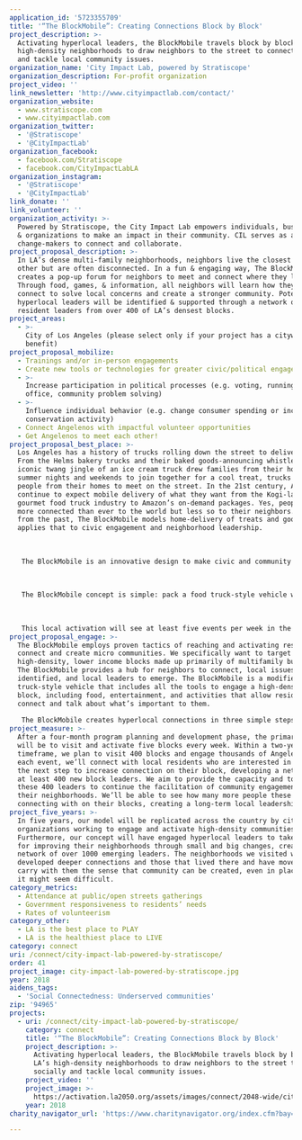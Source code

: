 ```yaml
---
application_id: '5723355709'
title: '“The BlockMobile”: Creating Connections Block by Block'
project_description: >-
  Activating hyperlocal leaders, the BlockMobile travels block by block in LA’s
  high-density neighborhoods to draw neighbors to the street to connect socially
  and tackle local community issues.
organization_name: 'City Impact Lab, powered by Stratiscope'
organization_description: For-profit organization
project_video: ''
link_newsletter: 'http://www.cityimpactlab.com/contact/'
organization_website:
  - www.stratiscope.com
  - www.cityimpactlab.com
organization_twitter:
  - '@Stratiscope'
  - '@CityImpactLab'
organization_facebook:
  - facebook.com/Stratiscope
  - facebook.com/CityImpactLabLA
organization_instagram:
  - '@Stratiscope'
  - '@CityImpactLab'
link_donate: ''
link_volunteer: ''
organization_activity: >-
  Powered by Stratiscope, the City Impact Lab empowers individuals, businesses,
  & organizations to make an impact in their community. CIL serves as a hub for
  change-makers to connect and collaborate.
project_proposal_description: >-
  In LA’s dense multi-family neighborhoods, neighbors live the closest to each
  other but are often disconnected. In a fun & engaging way, The BlockMobile
  creates a pop-up forum for neighbors to meet and connect where they live.
  Through food, games, & information, all neighbors will learn how they can
  connect to solve local concerns and create a stronger community. Potential
  hyperlocal leaders will be identified & supported through a network of
  resident leaders from over 400 of LA’s densest blocks.
project_areas:
  - >-
    City of Los Angeles (please select only if your project has a citywide
    benefit)
project_proposal_mobilize:
  - Trainings and/or in-person engagements
  - Create new tools or technologies for greater civic/political engagement
  - >-
    Increase participation in political processes (e.g. voting, running for
    office, community problem solving)
  - >-
    Influence individual behavior (e.g. change consumer spending or increase
    conservation activity)
  - Connect Angelenos with impactful volunteer opportunities
  - Get Angelenos to meet each other!
project_proposal_best_place: >-
  Los Angeles has a history of trucks rolling down the street to deliver value.
  From the Helms bakery trucks and their baked goods-announcing whistle to the
  iconic twang jingle of an ice cream truck drew families from their homes on
  summer nights and weekends to join together for a cool treat, trucks called
  people from their homes to meet on the street. In the 21st century, Angelenos
  continue to expect mobile delivery of what they want from the Kogi-launched
  gourmet food truck industry to Amazon’s on-demand packages. Yes, people are
  more connected than ever to the world but less so to their neighbors. Learning
  from the past, The BlockMobile models home-delivery of treats and goods and
  applies that to civic engagement and neighborhood leadership.
   
   
   
   The BlockMobile is an innovative design to make civic and community engagement a good that can too be brought to the front doors of Angelenos. Connecting in LA must be achieved at the most local level: on the streets. Too often, civic engagement is pushed from the top down, and The BlockMobile seeks to engage traditionally tough-to-engage Angelenos living in apartments where they live: on their block. And by doing so, we will create a fun space for neighbors to connect, micro issues to be identified, and for local leaders to emerge. 
   
   
   
   The BlockMobile concept is simple: pack a food truck-style vehicle with community engagement tools and resources, promote the trucks visit in advance to a block, park the truck on a block for 2 hours, and draw neighbors to connect with each other with food, games, and conversations about living on their block. Partnering with local agencies like LAPD, LAFD, local non-profits and larger community groups, this localized engagement will also provide resources to participants and offer them the opportunity to talk specifically about their local concerns. The BlockMobile and partners will be trained to support individuals in understanding they can address their local issues, and offer those interested the opportunity to be supported in their effort to continue the dialogue and create a small neighborhood action plan (SNAP) for the issue of concern. These hyperlocal leaders will be offered monthly support and connected to a network of other local leaders as well as given support to continue conversation with their own neighbors on their block.
   
   
   
   This local activation will see at least five events per week in the evenings and weekends (when people are home) on as many blocks, with the intention of identifying at least one new, hyperlocal leader to volunteer to tackle a local concern, whether its hosting more block gatherings or as simple as learning how to request a sidewalk repair or pothole to be filled. By supporting local leaders to emerge and become caretakers for their block, The BlockMobile initiative will leave behind connectors who make that block more livable, transforming high density areas of isolation into thriving, interconnected communities.
project_proposal_engage: >-
  The BlockMobile employs proven tactics of reaching and activating residents to
  connect and create micro communities. We specifically want to target
  high-density, lower income blocks made up primarily of multifamily buildings.
  The BlockMobile provides a hub for neighbors to connect, local issues to be
  identified, and local leaders to emerge. The BlockMobile is a modified, food
  truck-style vehicle that includes all the tools to engage a high-density
  block, including food, entertainment, and activities that allow residents to
  connect and talk about what’s important to them.
   
   The BlockMobile creates hyperlocal connections in three simple steps. First, a street team connects with local partners and leaders to develop and implement local outreach on a block to engage all residents. Next, The BlockMobile parks on the block for a two-hour event with informational tools, community advocacy activities, and entertainment to attract neighbors, including a map of community issues that prompts feedback, the “Wheel of Engagement” resident can spin to both win prizes and connect with neighbors, and a fun edible treat like ice cream! Trained staff will help engage and facilitate the activities & neighbor conversations to foster organic connections among the residents. The final step is for this staff to identify and engage local leaders and invite them to participate in a network that provides support and resources as they continue the efforts to build connections and community on their block.
project_measure: >-
  After a four-month program planning and development phase, the primary goal
  will be to visit and activate five blocks every week. Within a two-year
  timeframe, we plan to visit 400 blocks and engage thousands of Angelenos. At
  each event, we’ll connect with local residents who are interested in taking
  the next step to increase connection on their block, developing a network of
  at least 400 new block leaders. We aim to provide the capacity and tools for
  these 400 leaders to continue the facilitation of community engagement in
  their neighborhoods. We’ll be able to see how many more people these 400 are
  connecting with on their blocks, creating a long-term local leadership effect.
project_five_years: >-
  In five years, our model will be replicated across the country by cities and
  organizations working to engage and activate high-density communities.
  Furthermore, our concept will have engaged hyperlocal leaders to take actions
  for improving their neighborhoods through small and big changes, creating a
  network of over 1000 emerging leaders. The neighborhoods we visited will have
  developed deeper connections and those that lived there and have moved on will
  carry with them the sense that community can be created, even in places where
  it might seem difficult.
category_metrics:
  - Attendance at public/open streets gatherings
  - Government responsiveness to residents’ needs
  - Rates of volunteerism
category_other:
  - LA is the best place to PLAY
  - LA is the healthiest place to LIVE
category: connect
uri: /connect/city-impact-lab-powered-by-stratiscope/
order: 41
project_image: city-impact-lab-powered-by-stratiscope.jpg
year: 2018
aidens_tags:
  - 'Social Connectedness: Underserved communities'
zip: '94965'
projects:
  - uri: /connect/city-impact-lab-powered-by-stratiscope/
    category: connect
    title: '“The BlockMobile”: Creating Connections Block by Block'
    project_description: >-
      Activating hyperlocal leaders, the BlockMobile travels block by block in
      LA’s high-density neighborhoods to draw neighbors to the street to connect
      socially and tackle local community issues.
    project_video: ''
    project_image: >-
      https://activation.la2050.org/assets/images/connect/2048-wide/city-impact-lab-powered-by-stratiscope.jpg
    year: 2018
charity_navigator_url: 'https://www.charitynavigator.org/index.cfm?bay=search.profile&ein=463084511'

---
```

